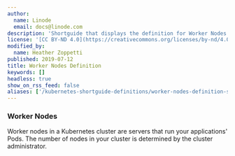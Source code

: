 ```yaml
---
author:
  name: Linode
  email: docs@linode.com
description: 'Shortguide that displays the definition for Worker Nodes.'
license: '[CC BY-ND 4.0](https://creativecommons.org/licenses/by-nd/4.0)'
modified_by:
  name: Heather Zoppetti
published: 2019-07-12
title: Worker Nodes Definition
keywords: []
headless: true
show_on_rss_feed: false
aliases: ['/kubernetes-shortguide-definitions/worker-nodes-definition-shortguide/']
---
```


### Worker Nodes

Worker nodes in a Kubernetes cluster are servers that run your applications' Pods. The number of nodes in your cluster is determined by the cluster administrator.
